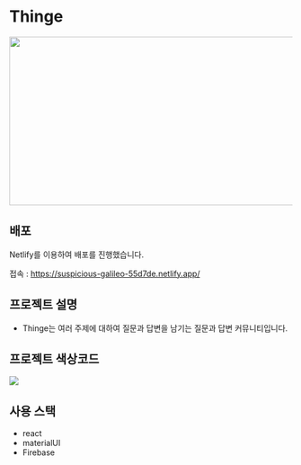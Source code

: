 # Thinge

<img src="https://user-images.githubusercontent.com/32920566/133925017-5b1dacae-9806-4e42-9bca-4d77f2a68bfa.jpg" width=600px height=300/>

## 배포
Netlify를 이용하여 배포를 진행했습니다.

접속 : https://suspicious-galileo-55d7de.netlify.app/

## 프로젝트 설명
- Thinge는 여러 주제에 대하여 질문과 답변을 남기는 질문과 답변 커뮤니티입니다.


## 프로젝트 색상코드
<img src = "https://user-images.githubusercontent.com/32920566/133925020-3df8dc31-dbcc-44c4-b78d-fa5dbb93183d.JPG"/>




## 사용 스택
- react
- materialUI
- Firebase


